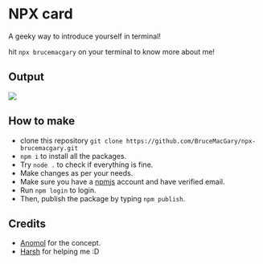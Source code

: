 # NPX card

A geeky way to introduce yourself in terminal!

hit `npx brucemacgary` on your terminal to know more about me!

## Output

<img src="https://cdn.discordapp.com/attachments/745524235153440818/797114200749113374/unknown.png">

## How to make 

- clone this repository `git clone https://github.com/BruceMacGary/npx-brucemacgary.git`
- `npm i` to install all the packages.
- Try `node .` to check if everything is fine.
- Make changes as per your needs.
- Make sure you have a [npmjs](https://www.npmjs.com/) account and have verified email.
- Run `npm login` to login.
- Then, publish the package by typing `npm publish`.

## Credits 
- [Anomol](https://github.com/anmol098/npx_card) for the concept.
- [Harsh](https://github.com/harshhhdev) for helping me :D
